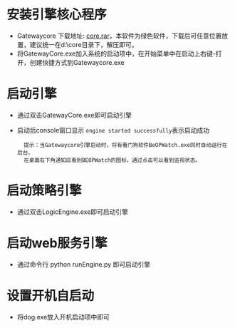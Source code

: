 

# 安装引擎核心程序 #
- Gatewaycore  下载地址: [core.rar](http://beop.rnbtech.com.hk/static/help/BEOPGatewayCore_2015_12_18.rar)，本软件为绿色软件，下载后可任意位置放置，建议统一在d:\core目录下，解压即可。
- 将GatewayCore.exe加入系统的启动项中，在开始菜单中在启动上右键-打开，创建快捷方式到Gatewaycore.exe


# 启动引擎 #
- 通过双击GatewayCore.exe即可启动引擎
- 启动后console窗口显示 `engine started successfully`表示启动成功

		提示：当Gatewaycore引擎启动时，将有看门狗软件BeOPWatch.exe同时自动运行在后台，
		在桌面右下角通知区看到BEOPWatch的图标，通过点击可以看到监视状态。


# 启动策略引擎 #
- 通过双击LogicEngine.exe即可启动引擎

# 启动web服务引擎 #
- 通过命令行 python runEngine.py 即可启动引擎


# 设置开机自启动 #
- 将dog.exe放入开机启动项中即可